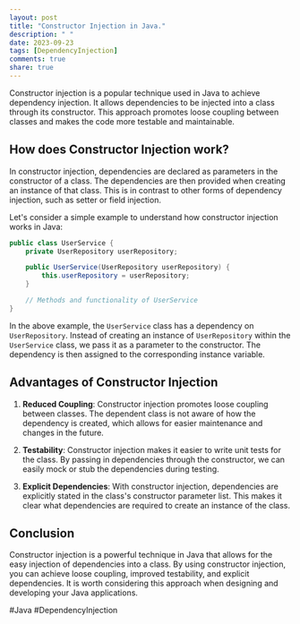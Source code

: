 ```yaml
---
layout: post
title: "Constructor Injection in Java."
description: " "
date: 2023-09-23
tags: [DependencyInjection]
comments: true
share: true
---
```


Constructor injection is a popular technique used in Java to achieve dependency injection. It allows dependencies to be injected into a class through its constructor. This approach promotes loose coupling between classes and makes the code more testable and maintainable.

## How does Constructor Injection work?

In constructor injection, dependencies are declared as parameters in the constructor of a class. The dependencies are then provided when creating an instance of that class. This is in contrast to other forms of dependency injection, such as setter or field injection.

Let's consider a simple example to understand how constructor injection works in Java:

```java
public class UserService {
    private UserRepository userRepository;

    public UserService(UserRepository userRepository) {
        this.userRepository = userRepository;
    }

    // Methods and functionality of UserService
}
```

In the above example, the `UserService` class has a dependency on `UserRepository`. Instead of creating an instance of `UserRepository` within the `UserService` class, we pass it as a parameter to the constructor. The dependency is then assigned to the corresponding instance variable.

## Advantages of Constructor Injection

1. **Reduced Coupling**: Constructor injection promotes loose coupling between classes. The dependent class is not aware of how the dependency is created, which allows for easier maintenance and changes in the future.

2. **Testability**: Constructor injection makes it easier to write unit tests for the class. By passing in dependencies through the constructor, we can easily mock or stub the dependencies during testing.

3. **Explicit Dependencies**: With constructor injection, dependencies are explicitly stated in the class's constructor parameter list. This makes it clear what dependencies are required to create an instance of the class.

## Conclusion

Constructor injection is a powerful technique in Java that allows for the easy injection of dependencies into a class. By using constructor injection, you can achieve loose coupling, improved testability, and explicit dependencies. It is worth considering this approach when designing and developing your Java applications.

#Java #DependencyInjection